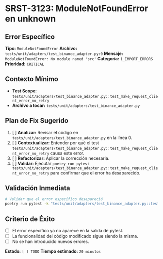 # SRST-3123: ModuleNotFoundError en unknown

## Error Específico
**Tipo:** `ModuleNotFoundError`
**Archivo:** `tests/unit/adapters/test_binance_adapter.py:0`
**Mensaje:** `ModuleNotFoundError: No module named 'src'`
**Categoría:** `1_IMPORT_ERRORS`
**Prioridad:** `CRITICAL`

## Contexto Mínimo
- **Test Scope:** `tests/unit/adapters/test_binance_adapter.py::test_make_request_client_error_no_retry`
- **Archivo a tocar:** `tests/unit/adapters/test_binance_adapter.py`

## Plan de Fix Sugerido
1. [ ] **Analizar:** Revisar el código en `tests/unit/adapters/test_binance_adapter.py` en la línea 0.
2. [ ] **Contextualizar:** Entender por qué el test `tests/unit/adapters/test_binance_adapter.py::test_make_request_client_error_no_retry` causa este error.
3. [ ] **Refactorizar:** Aplicar la corrección necesaria.
4. [ ] **Validar:** Ejecutar `poetry run pytest tests/unit/adapters/test_binance_adapter.py::test_make_request_client_error_no_retry` para confirmar que el error ha desaparecido.

## Validación Inmediata
```bash
# Validar que el error específico desapareció
poetry run pytest -k "tests/unit/adapters/test_binance_adapter.py::test_make_request_client_error_no_retry" -v
```

## Criterio de Éxito
- [ ] El error específico ya no aparece en la salida de pytest.
- [ ] La funcionalidad del código modificado sigue siendo la misma.
- [ ] No se han introducido nuevos errores.

**Estado:** `[ ] TODO`
**Tiempo estimado:** `20 minutos`
